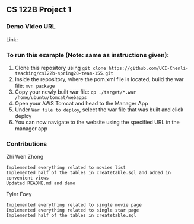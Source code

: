 ## CS 122B Project 1 

### Demo Video URL
Link: 

### To run this example (Note: same as instructions given): 
1. Clone this repository using 
`git clone https://github.com/UCI-Chenli-teaching/cs122b-spring20-team-155.git`
2. Inside the repository, where the pom.xml file is located, build the war file:
`mvn package`
3. Copy your newly built war file:
`cp ./target/*.war /home/ubuntu/tomcat/webapps`
4. Open your AWS Tomcat and head to the Manager App
5. Under `War file to deploy`, select the war file that was built and click deploy
6. You can now navigate to the website  using the specified URL in the manager app

### Contributions
Zhi Wen Zhong
```
Implemented everything related to movies list
Implemented half of the tables in createtable.sql and added in convenient views
Updated README.md and demo
```
Tyler Foey
```
Implemented everything related to single movie page
Implemented everything related to single star page
Implemented half of the tables in createtable.sql
```